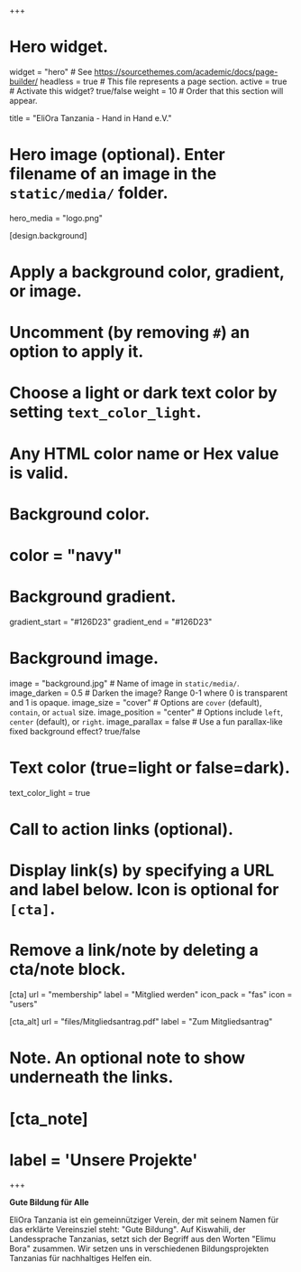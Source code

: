 +++
# Hero widget.
widget = "hero"  # See https://sourcethemes.com/academic/docs/page-builder/
headless = true  # This file represents a page section.
active = true  # Activate this widget? true/false
weight = 10  # Order that this section will appear.

title = "EliOra Tanzania - Hand in Hand e.V."

# Hero image (optional). Enter filename of an image in the `static/media/` folder.
hero_media = "logo.png"

[design.background]
  # Apply a background color, gradient, or image.
  #   Uncomment (by removing `#`) an option to apply it.
  #   Choose a light or dark text color by setting `text_color_light`.
  #   Any HTML color name or Hex value is valid.

  # Background color.
  # color = "navy"
  
  # Background gradient.
  gradient_start = "#126D23"
  gradient_end = "#126D23"
  
  # Background image.
  image = "background.jpg"  # Name of image in `static/media/`.
  image_darken = 0.5 # Darken the image? Range 0-1 where 0 is transparent and 1 is opaque.
  image_size = "cover"  #  Options are `cover` (default), `contain`, or `actual` size.
  image_position = "center"  # Options include `left`, `center` (default), or `right`.
  image_parallax = false  # Use a fun parallax-like fixed background effect? true/false
  
  # Text color (true=light or false=dark).
  text_color_light = true

# Call to action links (optional).
#   Display link(s) by specifying a URL and label below. Icon is optional for `[cta]`.
#   Remove a link/note by deleting a cta/note block.
[cta]
  url = "membership"
  label = "Mitglied werden"
  icon_pack = "fas"
  icon = "users"

[cta_alt]
  url = "files/Mitgliedsantrag.pdf"
  label = "Zum Mitgliedsantrag"

# Note. An optional note to show underneath the links.
# [cta_note]
#   label = 'Unsere Projekte'
+++

**Gute Bildung für Alle**

EliOra Tanzania ist ein gemeinnütziger Verein, der mit seinem Namen für das erklärte Vereinsziel steht: "Gute Bildung". Auf Kiswahili, der Landessprache Tanzanias, setzt sich der Begriff aus den Worten "Elimu Bora" zusammen.
Wir setzen uns in verschiedenen Bildungsprojekten Tanzanias für nachhaltiges Helfen ein.
